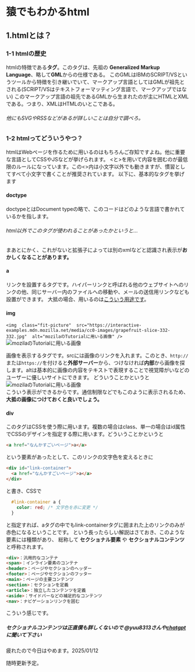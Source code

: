 # 猿でもわかるhtml
## 1.htmlとは？
### 1-1 htmlの歴史
htmlの特徴である**タグ**。このタグは、先祖の **Generalized Markup Language**、略して**GML**からの仕様である。
このGMLはIBMのSCRIPT/VSというツールから特徴を引き継いでいて、マークアップ言語としてはGMLが祖先とされる(SCRIPT/VSはテキストフォーマッティング言語で、マークアップではない)
このマークアップ言語の祖先であるGMLから生まれたのが主にHTMLとXMLである。つまり、XMLはHTMLのいとこである。
###### 他にもSVGやRSSなどがあるが詳しいことは自分で調べろ。
### 1-2 htmlってどういうやつ？
htmlはWebページを作るために用いるのはもちろんご存知ですよね。他に重要な言語としてCSSやJSなどが挙げられます。
<と>を用いて内容を囲むのが最低限のルールになっています。この<>内は小文字以外でも動きますが、慣習としてすべて小文字で書くことが推奨されています。
以下に、基本的なタグを挙げます

#### doctype
<!doctype html>
doctypeとはDocument typeの略で、このコードはどのような言語で書かれているかを指します。
###### html以外でこのタグが使われることがあったかというと...
まあとにかく、これがないと拡張子によっては別のxmlなどと認識され表示が**おかしくなることがあります。**

#### a
<a href=""></a>
リンクを設置するタグです。ハイパーリンクと呼ばれる他のウェブサイトへのリンクの他、同じサーバー内のファイルへの移動や、メールの送信用リンクなども設置ができます。
大抵の場合、用いるのは[こういう用途です](https://google.com)。

#### img
```<img  class="fit-picture"  src="https://interactive-examples.mdn.mozilla.net/media/cc0-images/grapefruit-slice-332-332.jpg"  alt="mozilaのTutorialに用いる画像" />```
<img  class="fit-picture"  src="https://interactive-examples.mdn.mozilla.net/media/cc0-images/grapefruit-slice-332-332.jpg"  alt="mozilaのTutorialに用いる画像" />

画像を表示するタグです。srcには画像のリンクを入れます。このとき、`http://`または`https://`を付けると**外部サーバー**から、つけなければ**内部**から画像を探します。altは基本的に画像の内容をテキストで表現することで視覚障がいなどのユーザーに優しいサイトにできます。
どういうことかというと<br>
<img  class="fit-picture"  src=""  alt="mozilaのTutorialに用いる画像" />
<br>こういう表示ができるからです。通信制限などでもこのように表示されるため、**大抵の画像につけておくと良いでしょう。**

#### div
<div></div>
このタグはCSSを使う際に用います。複数の場合はclass、単一の場合はid属性でCSSのデザインを指定する際に用います。どういうことかというと

```html
<a href="なんかすごいページ">a</a>
```
という要素があったとして、このリンクの文字色を変えるときに
```html
<div id="link-container">
  <a href="なんかすごいページ">a</a>
</div>
```
と書き、CSSで
```css
  #link-container a {
    color: red; /* 文字色を赤に変更 */
  }
```
と指定すれば、aタグの中でもlink-containerタグに囲まれた上のリンクのみが赤色になるということです。
という長ったらしい解説はさておき、このような要素には種類があり、
総称して **セクショナル要素** や **セクショナルコンテンツ** と呼称されます。

```html
<div>：汎用的なコンテナ
<span>：インライン要素のコンテナ
<header>：ページやセクションのヘッダー
<footer>：ページやセクションのフッター
<main>：ページの主要コンテンツ
<section>：セクションを定義
<article>：独立したコンテンツを定義
<aside>：サイドバーなどの補足的なコンテンツ
<nav>：ナビゲーションリンクを囲む
```
こういう感じです。
##### セクショナルコンテンツは正直僕も詳しくないので @yuu8313さんや[chatgpt](https://chat.com)に聞いて下さい

疲れたので今日はやめます。2025/01/12

随時更新予定。

